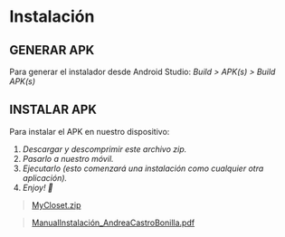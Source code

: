 # Instalación

## GENERAR APK
Para generar el instalador desde Android Studio:
  *Build > APK(s) > Build APK(s)*

## INSTALAR APK
Para instalar el APK en nuestro dispositivo:
  1. *Descargar y descomprimir este archivo zip.*
  2. *Pasarlo a nuestro móvil.*
  3. *Ejecutarlo (esto comenzará una instalación como cualquier otra aplicación).*
  4. *Enjoy! 🌷*

> [MyCloset.zip](https://github.com/AndreaCastroBonilla/integracion-dam/files/11590936/MyCloset.zip)

> [ManualInstalación_AndreaCastroBonilla.pdf](https://github.com/AndreaCastroBonilla/integracion-dam/files/11591397/ManualInstalacion_AndreaCastroBonilla.pdf)
